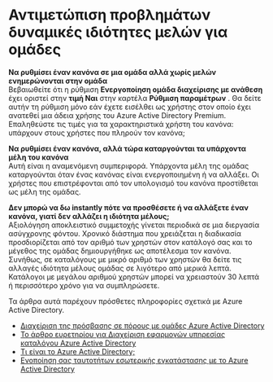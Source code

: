 
<properties
    pageTitle="Αντιμετώπιση προβλημάτων δυναμικής συμμετοχή ως μέλος για ομάδες | Microsoft Azure"
    description="Συμβουλές αντιμετώπισης προβλημάτων για δυναμική συμμετοχή ως μέλος για τις ομάδες στο Azure AD."
    services="active-directory"
    documentationCenter=""
    authors="curtand"
    manager="femila"
    editor=""
    />

<tags
    ms.service="active-directory"
    ms.workload="identity"
    ms.tgt_pltfrm="na"
    ms.devlang="na"
    ms.topic="article"
    ms.date="08/10/2016"
    ms.author="curtand"/>


# <a name="troubleshooting-dynamic-memberships-for-groups"></a>Αντιμετώπιση προβλημάτων δυναμικές ιδιότητες μελών για ομάδες

**Να ρυθμίσει έναν κανόνα σε μια ομάδα αλλά χωρίς μελών ενημερώνονται στην ομάδα**<br/>Βεβαιωθείτε ότι η ρύθμιση **Ενεργοποίηση ομάδα διαχείρισης με ανάθεση** έχει οριστεί στην **τιμή Ναι** στην καρτέλα **Ρύθμιση παραμέτρων** . Θα δείτε αυτήν τη ρύθμιση μόνο εάν έχετε εισέλθει ως χρήστης στον οποίο έχει ανατεθεί μια άδεια χρήσης του Azure Active Directory Premium. Επαληθεύστε τις τιμές για τα χαρακτηριστικά χρήστη του κανόνα: υπάρχουν στους χρήστες που πληρούν τον κανόνα;

**Να ρυθμίσει έναν κανόνα, αλλά τώρα καταργούνται τα υπάρχοντα μέλη του κανόνα**<br/>Αυτή είναι η αναμενόμενη συμπεριφορά. Υπάρχοντα μέλη της ομάδας καταργούνται όταν ένας κανόνας είναι ενεργοποιημένη ή να αλλάξει. Οι χρήστες που επιστρέφονται από τον υπολογισμό του κανόνα προστίθεται ως μέλη της ομάδας.     

**Δεν μπορώ να δω instantly πότε να προσθέσετε ή να αλλάξετε έναν κανόνα, γιατί δεν αλλάζει η ιδιότητα μέλους;**<br/>Αξιολόγηση αποκλειστικό συμμετοχής γίνεται περιοδικά σε μια διεργασία ασύγχρονης φόντου. Χρονικό διάστημα που χρειάζεται η διαδικασία προσδιορίζεται από τον αριθμό των χρηστών στον κατάλογό σας και το μέγεθος της ομάδας δημιουργήθηκε ως αποτέλεσμα τον κανόνα. Συνήθως, σε καταλόγους με μικρό αριθμό των χρηστών θα δείτε τις αλλαγές ιδιότητα μέλους ομάδας σε λιγότερο από μερικά λεπτά. Κατάλογοι με μεγάλου αριθμού χρηστών μπορεί να χρειαστούν 30 λεπτά ή περισσότερο χρόνο για να συμπληρώσετε.

Τα άρθρα αυτά παρέχουν πρόσθετες πληροφορίες σχετικά με Azure Active Directory.

* [Διαχείριση της πρόσβασης σε πόρους με ομάδες Azure Active Directory](active-directory-manage-groups.md)
* [Το άρθρο ευρετηρίου για Διαχείριση εφαρμογών υπηρεσίας καταλόγου Azure Active Directory](active-directory-apps-index.md)
* [Τι είναι το Azure Active Directory;](active-directory-whatis.md)
* [Ενοποίηση σας ταυτοτήτων εσωτερικής εγκατάστασης με το Azure Active Directory](active-directory-aadconnect.md)
